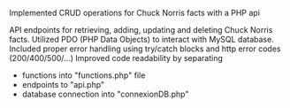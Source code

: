 Implemented CRUD operations for Chuck Norris facts with a PHP api

API endpoints for retrieving, adding, updating and deleting Chuck Norris facts.
Utilized PDO (PHP Data Objects) to interact with MySQL database.
Included proper error handling using try/catch blocks and http error codes (200/400/500/...)
Improved code readability by separating 
- functions into "functions.php" file
- endpoints to "api.php"
- database connection into "connexionDB.php"
